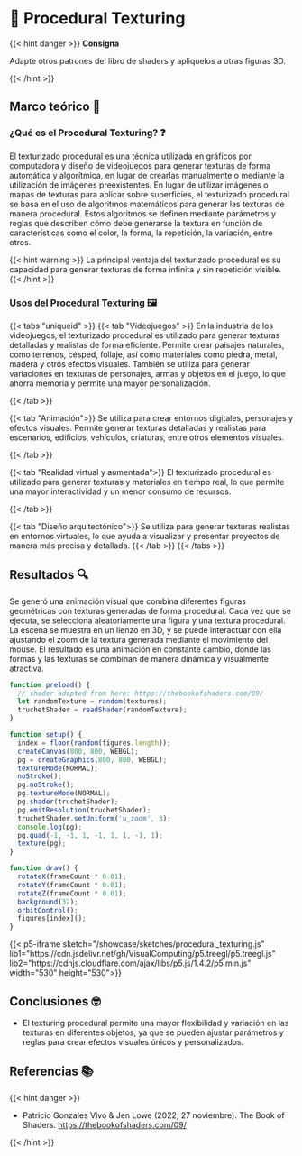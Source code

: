 # 🪩 **Procedural Texturing**

{{< hint danger >}}
<b> Consigna </b>

Adapte otros patrones del libro de shaders y apliquelos a otras figuras 3D.

{{< /hint >}}

## **Marco teórico** 📕

### **¿Qué es el Procedural Texturing?** ❓

El texturizado procedural es una técnica utilizada en gráficos por computadora y diseño de videojuegos para generar texturas de forma automática y algorítmica, en lugar de crearlas manualmente o mediante la utilización de imágenes preexistentes. En lugar de utilizar imágenes o mapas de texturas para aplicar sobre superficies, el texturizado procedural se basa en el uso de algoritmos matemáticos para generar las texturas de manera procedural. Estos algoritmos se definen mediante parámetros y reglas que describen cómo debe generarse la textura en función de características como el color, la forma, la repetición, la variación, entre otros.

{{< hint warning >}}
La principal ventaja del texturizado procedural es su capacidad para generar texturas de forma infinita y sin repetición visible.
{{< /hint >}}

### **Usos del Procedural Texturing** 🖼️

{{< tabs "uniqueid" >}}
{{< tab "Videojuegos" >}}
En la industria de los videojuegos, el texturizado procedural es utilizado para generar texturas detalladas y realistas de forma eficiente. Permite crear paisajes naturales, como terrenos, césped, follaje, así como materiales como piedra, metal, madera y otros efectos visuales. También se utiliza para generar variaciones en texturas de personajes, armas y objetos en el juego, lo que ahorra memoria y permite una mayor personalización.

{{< /tab >}}

{{< tab "Animación">}}
Se utiliza para crear entornos digitales, personajes y efectos visuales. Permite generar texturas detalladas y realistas para escenarios, edificios, vehículos, criaturas, entre otros elementos visuales.

{{< /tab >}}

{{< tab "Realidad virtual y aumentada">}}
El texturizado procedural es utilizado para generar texturas y materiales en tiempo real, lo que permite una mayor interactividad y un menor consumo de recursos.

{{< /tab >}}

{{< tab "Diseño arquitectónico">}}
Se utiliza para generar texturas realistas en entornos virtuales, lo que ayuda a visualizar y presentar proyectos de manera más precisa y detallada.
{{< /tab >}}
{{< /tabs >}}

## **Resultados** 🔍
Se generó una animación visual que combina diferentes figuras geométricas con texturas generadas de forma procedural. Cada vez que se ejecuta, se selecciona aleatoriamente una figura y una textura procedural. La escena se muestra en un lienzo en 3D, y se puede interactuar con ella ajustando el zoom de la textura generada mediante el movimiento del mouse. El resultado es una animación en constante cambio, donde las formas y las texturas se combinan de manera dinámica y visualmente atractiva.

```js
function preload() {
  // shader adapted from here: https://thebookofshaders.com/09/
  let randomTexture = random(textures);
  truchetShader = readShader(randomTexture);
}

function setup() {
  index = floor(random(figures.length));
  createCanvas(800, 800, WEBGL);
  pg = createGraphics(800, 800, WEBGL);
  textureMode(NORMAL);
  noStroke();
  pg.noStroke();
  pg.textureMode(NORMAL);
  pg.shader(truchetShader);
  pg.emitResolution(truchetShader);
  truchetShader.setUniform('u_zoom', 3);
  console.log(pg);
  pg.quad(-1, -1, 1, -1, 1, 1, -1, 1);
  texture(pg);
}

function draw() {
  rotateX(frameCount * 0.01);
  rotateY(frameCount * 0.01);
  rotateZ(frameCount * 0.01);
  background(32);
  orbitControl();
  figures[index]();
}
```

<div style="display:flex; flex-direction: column; align-items: center; justify-content: center;" id="procedural-texturing">
    {{< p5-iframe sketch="/showcase/sketches/procedural_texturing.js" lib1="https://cdn.jsdelivr.net/gh/VisualComputing/p5.treegl/p5.treegl.js" lib2="https://cdnjs.cloudflare.com/ajax/libs/p5.js/1.4.2/p5.min.js" width="530" height="530">}}
</div>

## **Conclusiones 🤓**
* El texturing procedural permite una mayor flexibilidad y variación en las texturas en diferentes objetos, ya que se pueden ajustar parámetros y reglas para crear efectos visuales únicos y personalizados.

## **Referencias 📚**

{{< hint danger >}}

* Patricio Gonzales Vivo & Jen Lowe (2022, 27 noviembre). The Book of Shaders. https://thebookofshaders.com/09/

{{< /hint >}}